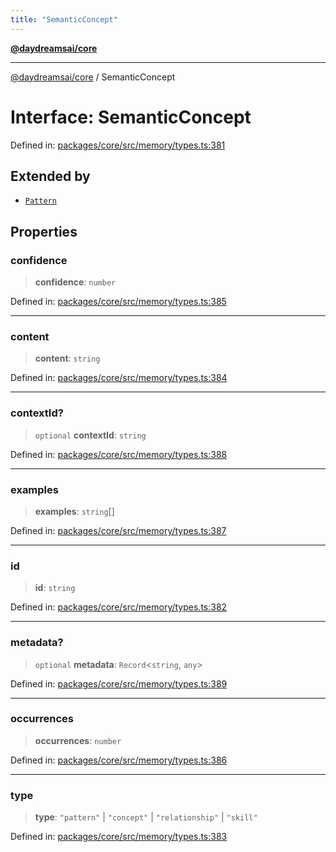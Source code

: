 ```yaml
---
title: "SemanticConcept"
---
```


[**@daydreamsai/core**](./api-reference.md)

***

[@daydreamsai/core](./api-reference.md) / SemanticConcept

# Interface: SemanticConcept

Defined in: [packages/core/src/memory/types.ts:381](https://github.com/dojoengine/daydreams/blob/877d54c3d7a1ffa2e1fe799ae3402216c969af05/packages/core/src/memory/types.ts#L381)

## Extended by

- [`Pattern`](./Pattern.md)

## Properties

### confidence

> **confidence**: `number`

Defined in: [packages/core/src/memory/types.ts:385](https://github.com/dojoengine/daydreams/blob/877d54c3d7a1ffa2e1fe799ae3402216c969af05/packages/core/src/memory/types.ts#L385)

***

### content

> **content**: `string`

Defined in: [packages/core/src/memory/types.ts:384](https://github.com/dojoengine/daydreams/blob/877d54c3d7a1ffa2e1fe799ae3402216c969af05/packages/core/src/memory/types.ts#L384)

***

### contextId?

> `optional` **contextId**: `string`

Defined in: [packages/core/src/memory/types.ts:388](https://github.com/dojoengine/daydreams/blob/877d54c3d7a1ffa2e1fe799ae3402216c969af05/packages/core/src/memory/types.ts#L388)

***

### examples

> **examples**: `string`[]

Defined in: [packages/core/src/memory/types.ts:387](https://github.com/dojoengine/daydreams/blob/877d54c3d7a1ffa2e1fe799ae3402216c969af05/packages/core/src/memory/types.ts#L387)

***

### id

> **id**: `string`

Defined in: [packages/core/src/memory/types.ts:382](https://github.com/dojoengine/daydreams/blob/877d54c3d7a1ffa2e1fe799ae3402216c969af05/packages/core/src/memory/types.ts#L382)

***

### metadata?

> `optional` **metadata**: `Record`\<`string`, `any`\>

Defined in: [packages/core/src/memory/types.ts:389](https://github.com/dojoengine/daydreams/blob/877d54c3d7a1ffa2e1fe799ae3402216c969af05/packages/core/src/memory/types.ts#L389)

***

### occurrences

> **occurrences**: `number`

Defined in: [packages/core/src/memory/types.ts:386](https://github.com/dojoengine/daydreams/blob/877d54c3d7a1ffa2e1fe799ae3402216c969af05/packages/core/src/memory/types.ts#L386)

***

### type

> **type**: `"pattern"` \| `"concept"` \| `"relationship"` \| `"skill"`

Defined in: [packages/core/src/memory/types.ts:383](https://github.com/dojoengine/daydreams/blob/877d54c3d7a1ffa2e1fe799ae3402216c969af05/packages/core/src/memory/types.ts#L383)
